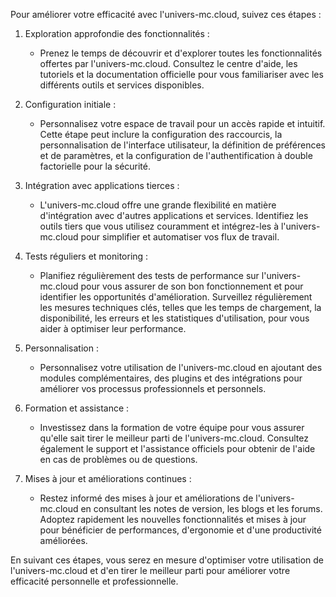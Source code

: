 Pour améliorer votre efficacité avec l'univers-mc.cloud, suivez ces étapes :

1. Exploration approfondie des fonctionnalités :
   - Prenez le temps de découvrir et d'explorer toutes les fonctionnalités offertes par l'univers-mc.cloud. Consultez le centre d'aide, les tutoriels et la documentation officielle pour vous familiariser avec les différents outils et services disponibles.

2. Configuration initiale :
   - Personnalisez votre espace de travail pour un accès rapide et intuitif. Cette étape peut inclure la configuration des raccourcis, la personnalisation de l'interface utilisateur, la définition de préférences et de paramètres, et la configuration de l'authentification à double factorielle pour la sécurité.

3. Intégration avec applications tierces :
   - L'univers-mc.cloud offre une grande flexibilité en matière d'intégration avec d'autres applications et services. Identifiez les outils tiers que vous utilisez couramment et intégrez-les à l'univers-mc.cloud pour simplifier et automatiser vos flux de travail.

4. Tests réguliers et monitoring :
   - Planifiez régulièrement des tests de performance sur l'univers-mc.cloud pour vous assurer de son bon fonctionnement et pour identifier les opportunités d'amélioration. Surveillez régulièrement les mesures techniques clés, telles que les temps de chargement, la disponibilité, les erreurs et les statistiques d'utilisation, pour vous aider à optimiser leur performance.

5. Personnalisation :
   - Personnalisez votre utilisation de l'univers-mc.cloud en ajoutant des modules complémentaires, des plugins et des intégrations pour améliorer vos processus professionnels et personnels.

6. Formation et assistance :
   - Investissez dans la formation de votre équipe pour vous assurer qu'elle sait tirer le meilleur parti de l'univers-mc.cloud. Consultez également le support et l'assistance officiels pour obtenir de l'aide en cas de problèmes ou de questions.

7. Mises à jour et améliorations continues :
   - Restez informé des mises à jour et améliorations de l'univers-mc.cloud en consultant les notes de version, les blogs et les forums. Adoptez rapidement les nouvelles fonctionnalités et mises à jour pour bénéficier de performances, d'ergonomie et d'une productivité améliorées.

En suivant ces étapes, vous serez en mesure d'optimiser votre utilisation de l'univers-mc.cloud et d'en tirer le meilleur parti pour améliorer votre efficacité personnelle et professionnelle.